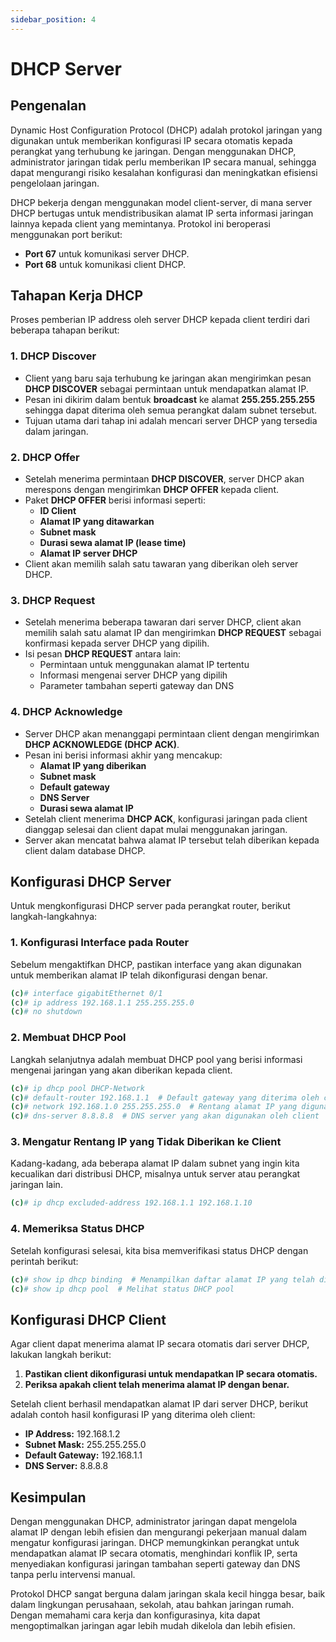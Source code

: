 ```yaml
---
sidebar_position: 4
---
```


# DHCP Server

## Pengenalan
Dynamic Host Configuration Protocol (DHCP) adalah protokol jaringan yang digunakan untuk memberikan konfigurasi IP secara otomatis kepada perangkat yang terhubung ke jaringan. Dengan menggunakan DHCP, administrator jaringan tidak perlu memberikan IP secara manual, sehingga dapat mengurangi risiko kesalahan konfigurasi dan meningkatkan efisiensi pengelolaan jaringan.

DHCP bekerja dengan menggunakan model client-server, di mana server DHCP bertugas untuk mendistribusikan alamat IP serta informasi jaringan lainnya kepada client yang memintanya. Protokol ini beroperasi menggunakan port berikut:
- **Port 67** untuk komunikasi server DHCP.
- **Port 68** untuk komunikasi client DHCP.

## Tahapan Kerja DHCP
Proses pemberian IP address oleh server DHCP kepada client terdiri dari beberapa tahapan berikut:

### 1. DHCP Discover
- Client yang baru saja terhubung ke jaringan akan mengirimkan pesan **DHCP DISCOVER** sebagai permintaan untuk mendapatkan alamat IP.
- Pesan ini dikirim dalam bentuk **broadcast** ke alamat **255.255.255.255** sehingga dapat diterima oleh semua perangkat dalam subnet tersebut.
- Tujuan utama dari tahap ini adalah mencari server DHCP yang tersedia dalam jaringan.

### 2. DHCP Offer
- Setelah menerima permintaan **DHCP DISCOVER**, server DHCP akan merespons dengan mengirimkan **DHCP OFFER** kepada client.
- Paket **DHCP OFFER** berisi informasi seperti:
  - **ID Client**
  - **Alamat IP yang ditawarkan**
  - **Subnet mask**
  - **Durasi sewa alamat IP (lease time)**
  - **Alamat IP server DHCP**
- Client akan memilih salah satu tawaran yang diberikan oleh server DHCP.

### 3. DHCP Request
- Setelah menerima beberapa tawaran dari server DHCP, client akan memilih salah satu alamat IP dan mengirimkan **DHCP REQUEST** sebagai konfirmasi kepada server DHCP yang dipilih.
- Isi pesan **DHCP REQUEST** antara lain:
  - Permintaan untuk menggunakan alamat IP tertentu
  - Informasi mengenai server DHCP yang dipilih
  - Parameter tambahan seperti gateway dan DNS

### 4. DHCP Acknowledge
- Server DHCP akan menanggapi permintaan client dengan mengirimkan **DHCP ACKNOWLEDGE (DHCP ACK)**.
- Pesan ini berisi informasi akhir yang mencakup:
  - **Alamat IP yang diberikan**
  - **Subnet mask**
  - **Default gateway**
  - **DNS Server**
  - **Durasi sewa alamat IP**
- Setelah client menerima **DHCP ACK**, konfigurasi jaringan pada client dianggap selesai dan client dapat mulai menggunakan jaringan.
- Server akan mencatat bahwa alamat IP tersebut telah diberikan kepada client dalam database DHCP.

## Konfigurasi DHCP Server
Untuk mengkonfigurasi DHCP server pada perangkat router, berikut langkah-langkahnya:

### 1. Konfigurasi Interface pada Router
Sebelum mengaktifkan DHCP, pastikan interface yang akan digunakan untuk memberikan alamat IP telah dikonfigurasi dengan benar.
```bash
(c)# interface gigabitEthernet 0/1
(c)# ip address 192.168.1.1 255.255.255.0
(c)# no shutdown
```

### 2. Membuat DHCP Pool
Langkah selanjutnya adalah membuat DHCP pool yang berisi informasi mengenai jaringan yang akan diberikan kepada client.
```bash
(c)# ip dhcp pool DHCP-Network
(c)# default-router 192.168.1.1  # Default gateway yang diterima oleh client
(c)# network 192.168.1.0 255.255.255.0  # Rentang alamat IP yang digunakan
(c)# dns-server 8.8.8.8  # DNS server yang akan digunakan oleh client
```

### 3. Mengatur Rentang IP yang Tidak Diberikan ke Client
Kadang-kadang, ada beberapa alamat IP dalam subnet yang ingin kita kecualikan dari distribusi DHCP, misalnya untuk server atau perangkat jaringan lain.
```bash
(c)# ip dhcp excluded-address 192.168.1.1 192.168.1.10
```

### 4. Memeriksa Status DHCP
Setelah konfigurasi selesai, kita bisa memverifikasi status DHCP dengan perintah berikut:
```bash
(c)# show ip dhcp binding  # Menampilkan daftar alamat IP yang telah diberikan ke client
(c)# show ip dhcp pool  # Melihat status DHCP pool
```

## Konfigurasi DHCP Client
Agar client dapat menerima alamat IP secara otomatis dari server DHCP, lakukan langkah berikut:
1. **Pastikan client dikonfigurasi untuk mendapatkan IP secara otomatis.**
2. **Periksa apakah client telah menerima alamat IP dengan benar.**

Setelah client berhasil mendapatkan alamat IP dari server DHCP, berikut adalah contoh hasil konfigurasi IP yang diterima oleh client:
- **IP Address:** 192.168.1.2
- **Subnet Mask:** 255.255.255.0
- **Default Gateway:** 192.168.1.1
- **DNS Server:** 8.8.8.8

## Kesimpulan
Dengan menggunakan DHCP, administrator jaringan dapat mengelola alamat IP dengan lebih efisien dan mengurangi pekerjaan manual dalam mengatur konfigurasi jaringan. DHCP memungkinkan perangkat untuk mendapatkan alamat IP secara otomatis, menghindari konflik IP, serta menyediakan konfigurasi jaringan tambahan seperti gateway dan DNS tanpa perlu intervensi manual.

Protokol DHCP sangat berguna dalam jaringan skala kecil hingga besar, baik dalam lingkungan perusahaan, sekolah, atau bahkan jaringan rumah. Dengan memahami cara kerja dan konfigurasinya, kita dapat mengoptimalkan jaringan agar lebih mudah dikelola dan lebih efisien.